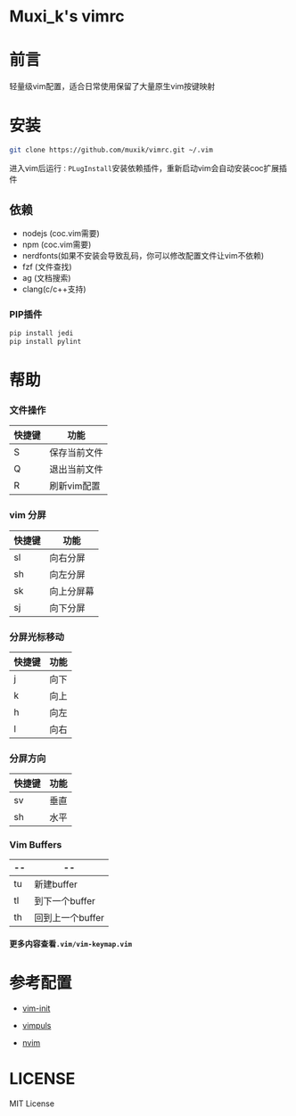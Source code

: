 # Muxi_k's vimrc



# 前言

轻量级vim配置，适合日常使用保留了大量原生vim按键映射



# 安装

```bash
git clone https://github.com/muxik/vimrc.git ~/.vim 
```

进入vim后运行`：PLugInstall`安装依赖插件，重新启动vim会自动安装coc扩展插件



## 依赖

- nodejs (coc.vim需要)
- npm (coc.vim需要)
- nerdfonts(如果不安装会导致乱码，你可以修改配置文件让vim不依赖)
- fzf (文件查找)
- ag  (文档搜索)
- clang(c/c++支持)

### PIP插件

```bash
pip install jedi
pip install pylint
```

# 帮助



### 文件操作

|   快捷键   |  功能  |
| ---- | ---- |
| S    | 保存当前文件     |
|  Q    | 退出当前文件     |
|     R   |  刷新vim配置    |

### vim 分屏

| 快捷键 | 功能     |
| ------ | -------- |
| sl     | 向右分屏 |
|sh |向左分屏|
|sk|向上分屏幕|
|sj|向下分屏|

### 分屏光标移动

| 快捷键    | 功能 |
| --------- | ---- |
| <LEADER>j | 向下 |
| <LEADER>k | 向上 |
| <LEADER>h | 向左 |
| <LEADER>l | 向右 |

### 分屏方向

| 快捷键 | 功能 |
| ------ | ---- |
| sv     | 垂直 |
| sh     | 水平 |

### Vim Buffers

| --   | --               |
| ---- | ---------------- |
| tu   | 新建buffer       |
| tl   | 到下一个buffer   |
| th   | 回到上一个buffer |

#### 更多内容查看`.vim/vim-keymap.vim`



# 参考配置

- [vim-init](https://github.com/skywind3000/vim-init)

- [vimpuls](https://github.com/chxuan/vimplus)

- [nvim](https://github.com/theniceboy/nvim)



# LICENSE

 MIT License
